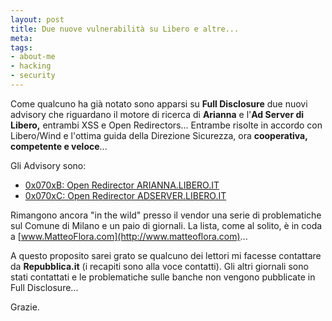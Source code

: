 ```yaml
--- 
layout: post
title: Due nuove vulnerabilità su Libero e altre...
meta: 
tags: 
- about-me
- hacking
- security
---
```

Come qualcuno ha già notato sono apparsi su **Full Disclosure** due nuovi advisory che riguardano il motore di ricerca di **Arianna** e l'**Ad Server di Libero,** entrambi XSS e Open Redirectors... Entrambe risolte in accordo con Libero/Wind e l'ottima guida della Direzione Sicurezza, ora **cooperativa, competente e veloce**...  
  
Gli Advisory sono:  
  
* [0x070xB: Open Redirector ARIANNA.LIBERO.IT](http://archives.neohapsis.com/archives/fulldisclosure/2007-07/0327.html)  
*  [0x070xC: Open Redirector ADSERVER.LIBERO.IT](http://archives.neohapsis.com/archives/fulldisclosure/2007-07/0328.html)  
    
Rimangono ancora "in the wild" presso il vendor una serie di problematiche sul Comune di Milano e un paio di giornali. La lista, come al solito, è in coda a [www.MatteoFlora.com](http://www.matteoflora.com)...  
  
A questo proposito sarei grato se qualcuno dei lettori mi facesse contattare da **Repubblica.it** (i recapiti sono alla voce contatti). Gli altri giornali sono stati contattati e le problematiche sulle banche non vengono pubblicate in Full Disclosure...  
  
Grazie. 
